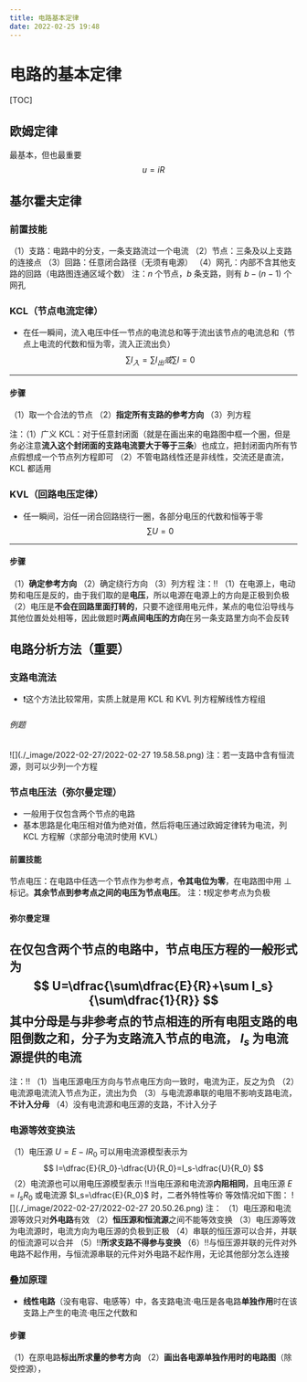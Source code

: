 ```yaml
---
title: 电路基本定律
date: 2022-02-25 19:48
---
```

# 电路的基本定律
[TOC]
## 欧姆定律
最基本，但也最重要
$$
u=iR
$$

## 基尔霍夫定律
### 前置技能
（1）支路：电路中的分支，一条支路流过一个电流
（2）节点：三条及以上支路的连接点
（3）回路：任意闭合路径（无须有电源）
（4）网孔：内部不含其他支路的回路（电路图连通区域个数）
注：$n$ 个节点，$b$ 条支路，则有 $b-(n-1)$ 个网孔
### KCL（节点电流定律）
* 在任一瞬间，流入电压中任一节点的电流总和等于流出该节点的电流总和（节点上电流的代数和恒为零，流入正流出负）
$$
\sum I_入=\sum I_出
或
\sum I = 0
$$
---
#### 步骤
（1）取一个合法的节点
（2）**指定所有支路的参考方向**
（3）列方程

注：（1）广义 KCL：对于任意封闭面（就是在画出来的电路图中框一个圈，但是务必注意**流入这个封闭面的支路电流要大于等于三条**）也成立，把封闭面内所有节点假想成一个节点列方程即可
        （2）不管电路线性还是非线性，交流还是直流，KCL 都适用

### KVL（回路电压定律）
* 任一瞬间，沿任一闭合回路绕行一圈，各部分电压的代数和恒等于零
$$
\sum U=0
$$
---
#### 步骤
（1）**确定参考方向**
（2）确定绕行方向
（3）列方程
注：‼️
（1）在电源上，电动势和电压是反的，由于我们取的是**电压**，所以电源在电源上的方向是正极到负极
（2）电压是**不会在回路里面打转的**，只要不途径用电元件，某点的电位沿导线与其他位置处处相等，因此做题时**两点间电压的方向**在另一条支路里方向不会反转

## 电路分析方法（重要）
### 支路电流法
* ❗️这个方法比较常用，实质上就是用 KCL 和 KVL 列方程解线性方程组
###### 例题
![](./_image/2022-02-27/2022-02-27 19.58.58.png)
注：若一支路中含有恒流源，则可以少列一个方程
### 节点电压法（弥尔曼定理）
* 一般用于仅包含两个节点的电路
* 基本思路是化电压相对值为绝对值，然后将电压通过欧姆定律转为电流，列 KCL 方程解（求部分电流时使用 KVL）
#### 前置技能
节点电压：在电路中任选一个节点作为参考点，**令其电位为零**，在电路图中用 $\perp$ 标记。**其余节点到参考点之间的电压为节点电压**。
注：❗️规定参考点为负极
#### 弥尔曼定理
在**仅包含两个**节点的电路中，节点电压方程的一般形式为
$$
U=\dfrac{\sum\dfrac{E}{R}+\sum I_s}{\sum\dfrac{1}{R}}
$$
其中分母是与非参考点的节点相连的所有电阻支路的电阻倒数之和，分子为支路流入节点的电流， $I_s$ 为电流源提供的电流
---
注：‼️
（1）当电压源电压方向与节点电压方向一致时，电流为正，反之为负
（2）电流源电流流入节点为正，流出为负
（3）与电流源串联的电阻不影响支路电流，**不计入分母**
（4）没有电流源和电压源的支路，不计入分子

### 电源等效变换法
（1）电压源 $U=E-IR_0$ 可以用电流源模型表示为
$$
I=\dfrac{E}{R_0}-\dfrac{U}{R_0}=I_s-\dfrac{U}{R_0}
$$
（2）电流源也可以用电压源模型表示
‼️当电压源和电流源**内阻相同**，且电压源 $E=I_sR_0$ 或电流源 $I_s=\dfrac{E}{R_0}$ 时，二者外特性等价
等效情况如下图：
![](./_image/2022-02-27/2022-02-27 20.50.26.png)
注：
（1）电压源和电流源等效只对**外电路**有效
（2）**恒压源和恒流源**之间不能等效变换
（3）电压源等效为电流源时，电流方向为电压源的负极到正极
（4）串联的恒压源可以合并，并联的恒流源可以合并
（5）‼️**所求支路不得参与变换**
（6）‼️与恒压源并联的元件对外电路不起作用，与恒流源串联的元件对外电路不起作用，无论其他部分怎么连接
### 叠加原理
* **线性电路**（没有电容、电感等）中，各支路电流·电压是各电路**单独作用**时在该支路上产生的电流·电压之代数和
#### 步骤
（1）在原电路**标出所求量的参考方向**
（2）**画出各电源单独作用时的电路图**（除受控源），